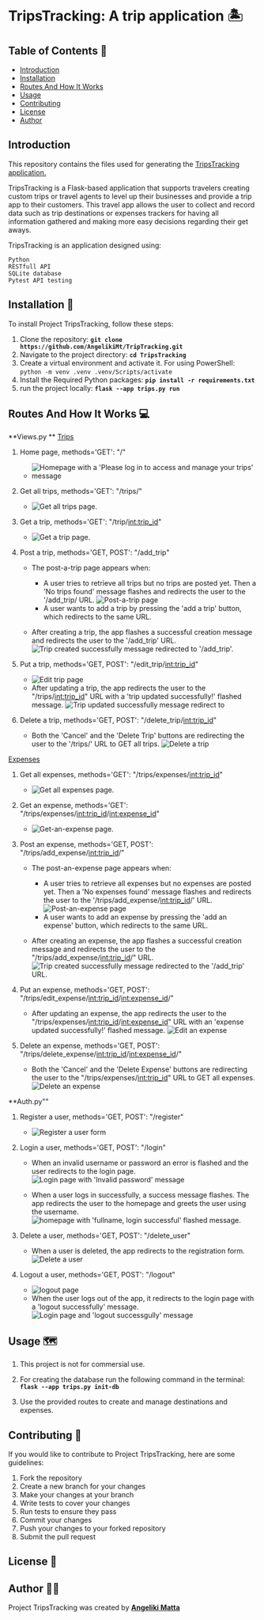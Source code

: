 # **TripsTracking: A trip application** :desert_island:

## **Table of Contents** :bookmark:
- [Introduction](#introduction)
- [Installation](#installation-seedling)
- [Routes And How It Works](#routes-and-how-it-works-computer)
- [Usage](#usage-world_map)
- [Contributing](#contributing-handshake)
- [License](#license-page_with_curl)
- [Author](#author-woman_technologist)

## **Introduction**

This repository contains the files used for generating the <ins>TripsTracking<ins> application.

TripsTracking is a Flask-based application that supports travelers creating custom trips or travel agents to level up their businesses and provide a trip app to their customers. This travel app allows the user to collect and record data such as trip destinations or expenses trackers for having all information gathered and making more easy decisions regarding their get aways.

TripsTracking is an application designed using: 
```
Python
RESTfull API
SQLite database
Pytest API testing
```

## **Installation** :seedling:
To install Project TripsTracking, follow these steps:

1. Clone the repository: **`git clone https://github.com/AngelikiMt/TripTracking.git`**
2. Navigate to the project directory: **`cd TripsTracking`**
3. Create a virtual environment and activate it. For using PowerShell:         ```python -m venv .venv
.venv/Scripts/activate```
4. Install the Required Python packages: **`pip install -r requirements.txt`**
5. run the project locally: **`flask --app trips.py run`**

## **Routes And How It Works** :computer:
**Views.py **
<ins>Trips</ins>
1. Home page, methods='GET': "/"
    - ![Homepage with a 'Please log in to access and manage your trips' message](/READMe%20Photos/homepage.png)

2. Get all trips, methods='GET': "/trips/"
    - ![Get all trips page.](/READMe%20Photos/get_all_trips.png)

3. Get a trip, methods='GET': "/trip/<int:trip_id>"
    - ![Get a trip page.](/READMe%20Photos/get_trip.png)

4. Post a trip, methods='GET, POST': "/add_trip" 
    - The post-a-trip page appears when: 
        - A user tries to retrieve all trips but no trips are posted yet. Then a 'No trips found' message flashes and redirects the user to the '/add_trip/ URL. 
        ![Post-a-trip page](/READMe%20Photos/get_trips_no_trip_found_redirect_add_trip.png) 
        - A user wants to add a trip by pressing the 'add a trip' button, which redirects to the same URL. 

    - After creating a trip, the app flashes a successful creation message and redirects the user to the '/add_trip' URL. 
    ![Trip created successfully message redirected to '/add_trip'.](/READMe%20Photos/trip_created_successfully_message_redirect_add_trip.png)

5. Put a trip, methods='GET, POST': "/edit_trip/<int:trip_id>"
    - ![Edit trip page](/READMe%20Photos/put_trip.png)
    - After updating a trip, the app redirects the user to the "/trips/<int:trip_id>" URL with a 'trip updated successfully!' flashed message.
    ![Trip updated successfully message redirect to ](/READMe%20Photos/trip_updated_successfully_message_redirect_get_trip.png)

6. Delete a trip, methods='GET, POST': "/delete_trip/<int:trip_id>"
    - Both the 'Cancel' and the 'Delete Trip' buttons are redirecting the user to the '/trips/' URL to GET all trips. 
    ![Delete a trip](/READMe%20Photos/delete_trip.png)

<ins>Expenses</ins>
1. Get all expenses, methods='GET': "/trips/expenses/<int:trip_id>"
    - ![Get all expenses page.](/READMe%20Photos/get_all_expenses.png)

2. Get an expense, methods='GET': "/trips/expenses/<int:trip_id>/<int:expense_id>"
    - ![Get-an-expense page.](/READMe%20Photos/get_expense.png)

3. Post an expense, methods='GET, POST': "/trips/add_expense/<int:trip_id>/"
    - The post-an-expense page appears when: 
        - A user tries to retrieve all expenses but no expenses are posted yet. Then a 'No expenses found' message flashes and redirects the user to the '/trips/add_expense/<int:trip_id>/' URL. 
        ![Post-an-expense page](/READMe%20Photos/get_expenses_no%20expense_found_redirect_add_expense.png)
        - A user wants to add an expense by pressing the 'add an expense' button, which redirects to the same URL. 

    - After creating an expense, the app flashes a successful creation message and redirects the user to the "/trips/add_expense/<int:trip_id>/" URL. 
    ![Trip created successfully message redirected to the '/add_trip' URL.](/READMe%20Photos/expense_successfully_created_redirect_add_expense.png)

4. Put an expense, methods='GET, POST': "/trips/edit_expense/<int:trip_id>/<int:expense_id>/"
    - After updating an expense, the app redirects the user to the "/trips/expenses/<int:trip_id>/<int:expense_id>" URL with an 'expense updated successfully!' flashed message. 
    ![Edit an expense](/READMe%20Photos/expense_updated_seccessfully_message_redirect_get_expense.png)

5. Delete an expense, methods='GET, POST': "/trips/delete_expense/<int:trip_id>/<int:expense_id>/"
    - Both the 'Cancel' and the 'Delete Expense' buttons are redirecting the user to the "/trips/expenses/<int:trip_id>" URL to GET all expenses.  
    ![Delete an expense](/READMe%20Photos/delete_expense.png)

**Auth.py""
1. Register a user, methods='GET, POST': "/register"
    - ![Register a user form](/READMe%20Photos/registration_form.png)

2. Login a user, methods='GET, POST': "/login"
    - When an invalid username or password an error is flashed and the user redirects to the login page. 
    ![Login page with 'Invalid password' message](/READMe%20Photos/invalid_password_login.png)

    - When a user logs in successfully, a success message flashes. The app redirects the user to the homepage and greets the user using the username. 
    ![homepage with 'fullname, login successful' flashed message.](/READMe%20Photos/login_successfull_message_home_page.png)

3. Delete a user, methods='GET, POST': "/delete_user"
    - When a user is deleted, the app redirects to the registration form. 
    ![Delete a user](/READMe%20Photos/delete_user.png)

4. Logout a user, methods='GET, POST': "/logout"
    - ![logout page](/READMe%20Photos/logout.png)
    - When the user logs out of the app, it redirects to the login page with a 'logout successfully' message. 
    ![Login page and 'logout successgully' message](/READMe%20Photos/logout_message_redirect_login.png)

## **Usage** :world_map:

1. This project is not for commersial use. 

2. For creating the database run the following command in the terminal:
**`flask --app trips.py init-db`**

3. Use the provided routes to create and manage destinations and expenses.

## **Contributing** :handshake:

If you would like to contribute to Project TripsTracking, here are some guidelines:

1. Fork the repository
2. Create a new branch for your changes
3. Make your changes at your branch
4. Write tests to cover your changes
5. Run tests to ensure they pass
6. Commit your changes
7. Push your changes to your forked repository
8. Submit the pull request

## **License** :page_with_curl:


## **Author** :woman_technologist:

Project TripsTracking was created by **[Angeliki Matta](https://github.com/AngelikiMt)**


